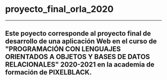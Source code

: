 # proyecto_final_orla_2020

----------------------------------------------------
Este poyecto corresponde al proyecto final de desarrollo de una aplicación Web en el curso de "PROGRAMACIÓN CON LENGUAJES ORIENTADOS A OBJETOS Y BASES DE DATOS RELACIONALES" 2020-2021 en la academia de formación de PIXELBLACK.
----------------------------------------------------
